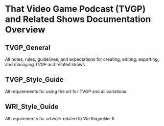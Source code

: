 # That Video Game Podcast (TVGP) and Related Shows Documentation Overview

## TVGP_General

All notes, rules, guidelines, and expectations for creating, editing, exporting, and managing TVGP and related shows

## TVGP_Style_Guide

All requirements for using the art for TVGP and all variations

## WRI_Style_Guide

All requirements for artwork related to We Roguelike It
